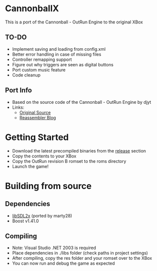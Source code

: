 # CannonballX
This is a port of the Cannonball - OutRun Engine to the original XBox
## TO-DO
- Implement saving and loading from config.xml
- Better error handling in case of missing files
- Controller remapping support
- Figure out why triggers are seen as digital buttons
- Port custom music feature
- Code cleanup
## Port Info
- Based on the source code of the Cannonball - OutRun Engine by djyt
- Links:
  - [Original Source](https://github.com/djyt/cannonball)
  - [Reassembler Blog](http://reassembler.blogspot.co.uk/)
# Getting Started
- Download the latest precompiled binaries from the [release](https://github.com/kfkos/CannonballX/releases) section
- Copy the contents to your XBox
- Copy the OutRun revision B romset to the roms directory
- Launch the game!
# Building from source
## Dependencies
- [libSDL2x](https://github.com/marty28/libSDL2x) (ported by marty28)
- Boost v1.41.0
## Compiling
- Note: Visual Studio .NET 2003 is required
- Place dependencies in ./libs folder (check paths in project settings)
- After compiling, copy the res folder and your romset over to the XBox
- You can now run and debug the game as expected
